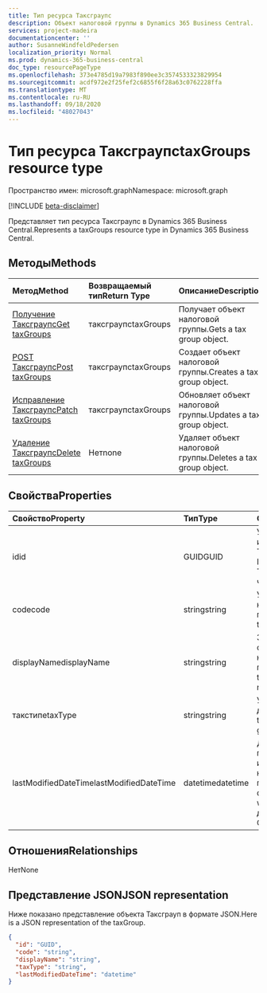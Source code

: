```yaml
---
title: Тип ресурса Таксграупс
description: Объект налоговой группы в Dynamics 365 Business Central.
services: project-madeira
documentationcenter: ''
author: SusanneWindfeldPedersen
localization_priority: Normal
ms.prod: dynamics-365-business-central
doc_type: resourcePageType
ms.openlocfilehash: 373e4785d19a7983f890ee3c3574533323829954
ms.sourcegitcommit: acdf972e2f25fef2c6855f6f28a63c0762228ffa
ms.translationtype: MT
ms.contentlocale: ru-RU
ms.lasthandoff: 09/18/2020
ms.locfileid: "48027043"
---
```

# <a name="taxgroups-resource-type"></a><span data-ttu-id="13ba0-103">Тип ресурса Таксграупс</span><span class="sxs-lookup"><span data-stu-id="13ba0-103">taxGroups resource type</span></span>

<span data-ttu-id="13ba0-104">Пространство имен: microsoft.graph</span><span class="sxs-lookup"><span data-stu-id="13ba0-104">Namespace: microsoft.graph</span></span>

[!INCLUDE [beta-disclaimer](../../includes/beta-disclaimer.md)]

<span data-ttu-id="13ba0-105">Представляет тип ресурса Таксграупс в Dynamics 365 Business Central.</span><span class="sxs-lookup"><span data-stu-id="13ba0-105">Represents a taxGroups resource type in Dynamics 365 Business Central.</span></span>

## <a name="methods"></a><span data-ttu-id="13ba0-106">Методы</span><span class="sxs-lookup"><span data-stu-id="13ba0-106">Methods</span></span>
| <span data-ttu-id="13ba0-107">Метод</span><span class="sxs-lookup"><span data-stu-id="13ba0-107">Method</span></span>       | <span data-ttu-id="13ba0-108">Возвращаемый тип</span><span class="sxs-lookup"><span data-stu-id="13ba0-108">Return Type</span></span>  |<span data-ttu-id="13ba0-109">Описание</span><span class="sxs-lookup"><span data-stu-id="13ba0-109">Description</span></span>|
|:---------------|:--------|:----------|
|[<span data-ttu-id="13ba0-110">Получение Таксграупс</span><span class="sxs-lookup"><span data-stu-id="13ba0-110">Get taxGroups</span></span>](../api/dynamics-taxgroups-get.md)|<span data-ttu-id="13ba0-111">таксграупс</span><span class="sxs-lookup"><span data-stu-id="13ba0-111">taxGroups</span></span>|<span data-ttu-id="13ba0-112">Получает объект налоговой группы.</span><span class="sxs-lookup"><span data-stu-id="13ba0-112">Gets a tax group object.</span></span>|
|[<span data-ttu-id="13ba0-113">POST Таксграупс</span><span class="sxs-lookup"><span data-stu-id="13ba0-113">Post taxGroups</span></span>](../api/dynamics-create-taxgroups.md)|<span data-ttu-id="13ba0-114">таксграупс</span><span class="sxs-lookup"><span data-stu-id="13ba0-114">taxGroups</span></span>|<span data-ttu-id="13ba0-115">Создает объект налоговой группы.</span><span class="sxs-lookup"><span data-stu-id="13ba0-115">Creates a tax group object.</span></span>|
|[<span data-ttu-id="13ba0-116">Исправление Таксграупс</span><span class="sxs-lookup"><span data-stu-id="13ba0-116">Patch taxGroups</span></span>](../api/dynamics-taxgroups-update.md)|<span data-ttu-id="13ba0-117">таксграупс</span><span class="sxs-lookup"><span data-stu-id="13ba0-117">taxGroups</span></span>|<span data-ttu-id="13ba0-118">Обновляет объект налоговой группы.</span><span class="sxs-lookup"><span data-stu-id="13ba0-118">Updates a tax group object.</span></span>|
|[<span data-ttu-id="13ba0-119">Удаление Таксграупс</span><span class="sxs-lookup"><span data-stu-id="13ba0-119">Delete taxGroups</span></span>](../api/dynamics-taxgroups-delete.md)|<span data-ttu-id="13ba0-120">Нет</span><span class="sxs-lookup"><span data-stu-id="13ba0-120">none</span></span>|<span data-ttu-id="13ba0-121">Удаляет объект налоговой группы.</span><span class="sxs-lookup"><span data-stu-id="13ba0-121">Deletes a tax group object.</span></span>|

## <a name="properties"></a><span data-ttu-id="13ba0-122">Свойства</span><span class="sxs-lookup"><span data-stu-id="13ba0-122">Properties</span></span>
| <span data-ttu-id="13ba0-123">Свойство</span><span class="sxs-lookup"><span data-stu-id="13ba0-123">Property</span></span>     | <span data-ttu-id="13ba0-124">Тип</span><span class="sxs-lookup"><span data-stu-id="13ba0-124">Type</span></span>   |<span data-ttu-id="13ba0-125">Описание</span><span class="sxs-lookup"><span data-stu-id="13ba0-125">Description</span></span>|
|:---------------|:--------|:----------|
|<span data-ttu-id="13ba0-126">id</span><span class="sxs-lookup"><span data-stu-id="13ba0-126">id</span></span>|<span data-ttu-id="13ba0-127">GUID</span><span class="sxs-lookup"><span data-stu-id="13ba0-127">GUID</span></span>|<span data-ttu-id="13ba0-128">Уникальный идентификатор Таксграуп.</span><span class="sxs-lookup"><span data-stu-id="13ba0-128">The unique ID of the taxGroup.</span></span> <span data-ttu-id="13ba0-129">Только для чтения.</span><span class="sxs-lookup"><span data-stu-id="13ba0-129">Read-Only.</span></span>|
|<span data-ttu-id="13ba0-130">code</span><span class="sxs-lookup"><span data-stu-id="13ba0-130">code</span></span>|<span data-ttu-id="13ba0-131">string</span><span class="sxs-lookup"><span data-stu-id="13ba0-131">string</span></span>|<span data-ttu-id="13ba0-132">Указывает налоговую группу.</span><span class="sxs-lookup"><span data-stu-id="13ba0-132">Specifies the tax group.</span></span>|
|<span data-ttu-id="13ba0-133">displayName</span><span class="sxs-lookup"><span data-stu-id="13ba0-133">displayName</span></span>|<span data-ttu-id="13ba0-134">string</span><span class="sxs-lookup"><span data-stu-id="13ba0-134">string</span></span>|<span data-ttu-id="13ba0-135">Задает отображаемое имя налоговой группы.</span><span class="sxs-lookup"><span data-stu-id="13ba0-135">Specifies the tax group display name.</span></span>|
|<span data-ttu-id="13ba0-136">такстипе</span><span class="sxs-lookup"><span data-stu-id="13ba0-136">taxType</span></span>|<span data-ttu-id="13ba0-137">string</span><span class="sxs-lookup"><span data-stu-id="13ba0-137">string</span></span>|<span data-ttu-id="13ba0-138">Указывает тип налога для группы.</span><span class="sxs-lookup"><span data-stu-id="13ba0-138">Specifies the tax type for the group.</span></span>|
|<span data-ttu-id="13ba0-139">lastModifiedDateTime</span><span class="sxs-lookup"><span data-stu-id="13ba0-139">lastModifiedDateTime</span></span>|<span data-ttu-id="13ba0-140">datetime</span><span class="sxs-lookup"><span data-stu-id="13ba0-140">datetime</span></span>|<span data-ttu-id="13ba0-141">Дата и время последнего изменения налоговой группы.</span><span class="sxs-lookup"><span data-stu-id="13ba0-141">The last datetime the tax group was modified.</span></span> <span data-ttu-id="13ba0-142">Только для чтения.</span><span class="sxs-lookup"><span data-stu-id="13ba0-142">Read-Only.</span></span>|  


## <a name="relationships"></a><span data-ttu-id="13ba0-143">Отношения</span><span class="sxs-lookup"><span data-stu-id="13ba0-143">Relationships</span></span>
<span data-ttu-id="13ba0-144">Нет</span><span class="sxs-lookup"><span data-stu-id="13ba0-144">None</span></span>

## <a name="json-representation"></a><span data-ttu-id="13ba0-145">Представление JSON</span><span class="sxs-lookup"><span data-stu-id="13ba0-145">JSON representation</span></span>

<span data-ttu-id="13ba0-146">Ниже показано представление объекта Таксграуп в формате JSON.</span><span class="sxs-lookup"><span data-stu-id="13ba0-146">Here is a JSON representation of the taxGroup.</span></span>

```json
{
  "id": "GUID",
  "code": "string",
  "displayName": "string",
  "taxType": "string",
  "lastModifiedDateTime": "datetime"
}

```




